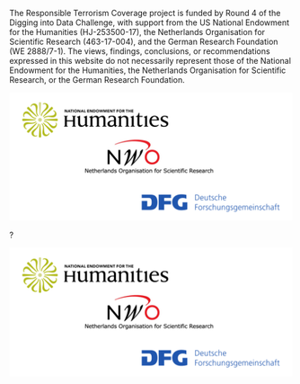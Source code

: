 The Responsible Terrorism Coverage project is funded by Round 4 of the Digging into Data Challenge, with support from the US National Endowment for the Humanities (HJ-253500-17), the Netherlands Organisation for Scientific Research (463-17-004), and the German Research Foundation (WE 2888/7-1). The views, findings, conclusions, or recommendations expressed in this website do not necessarily represent those of the National Endowment for the Humanities, the Netherlands Organisation for Scientific Research, or the German Research Foundation.

![Funder logos](images/resteco-funder-logos-2.png)

?

![Funder logos](images/resteco-funder-logos-2.png "title")